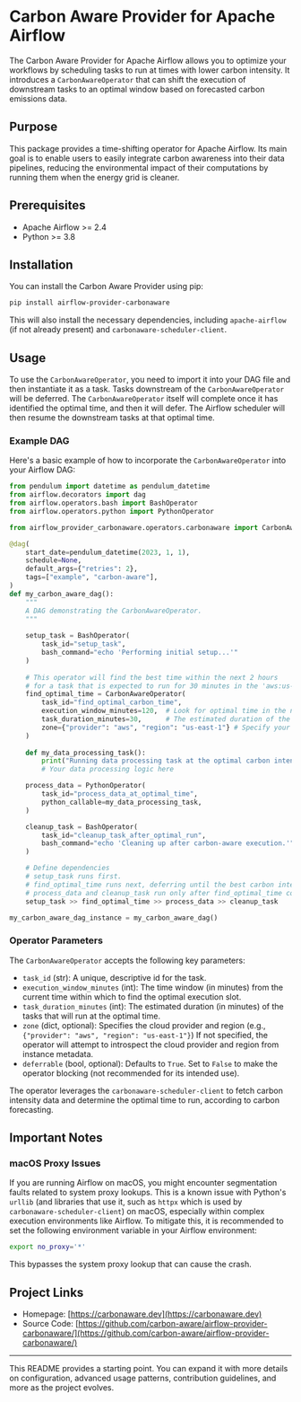 # Carbon Aware Provider for Apache Airflow

The Carbon Aware Provider for Apache Airflow allows you to optimize your workflows by scheduling tasks to run at times with lower carbon intensity. It introduces a `CarbonAwareOperator` that can shift the execution of downstream tasks to an optimal window based on forecasted carbon emissions data.

## Purpose

This package provides a time-shifting operator for Apache Airflow. Its main goal is to enable users to easily integrate carbon awareness into their data pipelines, reducing the environmental impact of their computations by running them when the energy grid is cleaner.

## Prerequisites

*   Apache Airflow >= 2.4
*   Python >= 3.8

## Installation

You can install the Carbon Aware Provider using pip:

```bash
pip install airflow-provider-carbonaware
```

This will also install the necessary dependencies, including `apache-airflow` (if not already present) and `carbonaware-scheduler-client`.

## Usage

To use the `CarbonAwareOperator`, you need to import it into your DAG file and then instantiate it as a task. Tasks downstream of the `CarbonAwareOperator` will be deferred. The `CarbonAwareOperator` itself will complete once it has identified the optimal time, and then it will defer. The Airflow scheduler will then resume the downstream tasks at that optimal time.

### Example DAG

Here's a basic example of how to incorporate the `CarbonAwareOperator` into your Airflow DAG:

```python
from pendulum import datetime as pendulum_datetime
from airflow.decorators import dag
from airflow.operators.bash import BashOperator
from airflow.operators.python import PythonOperator

from airflow_provider_carbonaware.operators.carbonaware import CarbonAwareOperator

@dag(
    start_date=pendulum_datetime(2023, 1, 1),
    schedule=None,
    default_args={"retries": 2},
    tags=["example", "carbon-aware"],
)
def my_carbon_aware_dag():
    """
    A DAG demonstrating the CarbonAwareOperator.
    """
    
    setup_task = BashOperator(
        task_id="setup_task",
        bash_command="echo 'Performing initial setup...'"
    )
    
    # This operator will find the best time within the next 2 hours
    # for a task that is expected to run for 30 minutes in the 'aws:us-east-1' zone.
    find_optimal_time = CarbonAwareOperator(
        task_id="find_optimal_carbon_time",
        execution_window_minutes=120,  # Look for optimal time in the next 120 minutes
        task_duration_minutes=30,      # The estimated duration of the carbon-sensitive workload
        zone={"provider": "aws", "region": "us-east-1"} # Specify your cloud provider and region
    )
    
    def my_data_processing_task():
        print("Running data processing task at the optimal carbon intensity time.")
        # Your data processing logic here

    process_data = PythonOperator(
        task_id="process_data_at_optimal_time",
        python_callable=my_data_processing_task,
    )

    cleanup_task = BashOperator(
        task_id="cleanup_task_after_optimal_run",
        bash_command="echo 'Cleaning up after carbon-aware execution.'"
    )

    # Define dependencies
    # setup_task runs first.
    # find_optimal_time runs next, deferring until the best carbon intensity window.
    # process_data and cleanup_task run only after find_optimal_time completes at the optimal time.
    setup_task >> find_optimal_time >> process_data >> cleanup_task

my_carbon_aware_dag_instance = my_carbon_aware_dag()
```

### Operator Parameters

The `CarbonAwareOperator` accepts the following key parameters:

*   `task_id` (str): A unique, descriptive id for the task.
*   `execution_window_minutes` (int): The time window (in minutes) from the current time within which to find the optimal execution slot.
*   `task_duration_minutes` (int): The estimated duration (in minutes) of the tasks that will run at the optimal time.
*   `zone` (dict, optional): Specifies the cloud provider and region (e.g., `{"provider": "aws", "region": "us-east-1"}`) If not specified, the operator will attempt to introspect the cloud provider and region from instance metadata.
*   `deferrable` (bool, optional): Defaults to `True`. Set to `False` to make the operator blocking (not recommended for its intended use).

The operator leverages the `carbonaware-scheduler-client` to fetch carbon intensity data and determine the optimal time to run, according to carbon forecasting.

## Important Notes

### macOS Proxy Issues

If you are running Airflow on macOS, you might encounter segmentation faults related to system proxy lookups. This is a known issue with Python's `urllib` (and libraries that use it, such as `httpx` which is used by `carbonaware-scheduler-client`) on macOS, especially within complex execution environments like Airflow. To mitigate this, it is recommended to set the following environment variable in your Airflow environment:

```bash
export no_proxy='*'
```

This bypasses the system proxy lookup that can cause the crash.

## Project Links

*   Homepage: [https://carbonaware.dev](https://carbonaware.dev)
*   Source Code: [https://github.com/carbon-aware/airflow-provider-carbonaware/](https://github.com/carbon-aware/airflow-provider-carbonaware/)

---

This README provides a starting point. You can expand it with more details on configuration, advanced usage patterns, contribution guidelines, and more as the project evolves.

